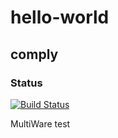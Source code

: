 # hello-world 
## comply
### Status
[![Build Status](https://travis-ci.org/ichibrosan/hello-world.png)](https://travis-ci.org/ichibrosan/hello-world)

MultiWare test 
